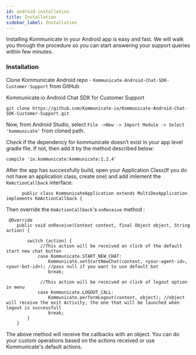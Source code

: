 ```yaml
---
id: android-installation
title: Installation
sidebar_label: Installation
---
```



Installing Kommunicate in your Android app is easy and fast. We will walk you through the procedure so you can start answering your support queries within few minutes.<br />

### Installation 

Clone Kommunicate Android repo - `Kommunicate-Android-Chat-SDK-Customer-Support` from GitHub 

Kommunicate.io Android Chat SDK for Customer Support <br />
```
git clone https://github.com/Kommunicate-io/Kommunicate-Android-Chat-SDK-Customer-Support.git
```

Now, from Android Studio, select `File ->New -> Import Module -> Select 'kommunicate'` from cloned path.

Check if the dependency for kommunicate doesn’t exist in your app level gradle file. If not, then add it by the method described below:
```
compile 'io.kommunicate:kommunicate:1.2.4'
```

After the app has successfully build, open your Application Class(If you do not have an application class, create one) and add imlement the ```KmActionCallback``` interface:

```
      public class KommunicateApplication extends MultiDexApplication implements KmActionCallback {
```

Then override the ```KmActionCallback```'s ```onReceive``` method :

```
 @Override
    public void onReceive(Context context, final Object object, String action) {

        switch (action) {
             //This action will be received on click of the default start new chat button
            case Kommunicate.START_NEW_CHAT:
                Kommunicate.setStartNewChat(context, <your-agent-id>, <your-bot-id>); //pass null if you want to use default bot
                break;
                
             //This action will be received on click of logout option in menu
            case Kommunicate.LOGOUT_CALL:
                Kommunicate.performLogout(context, object); //object will receive the exit Activity, the one that will be launched when logout is successfull
                break;
        }
    }
```

The above method will receive the callbacks with an object. You can do your custom operations based on the actions received or use Kommunicate's default actions.

